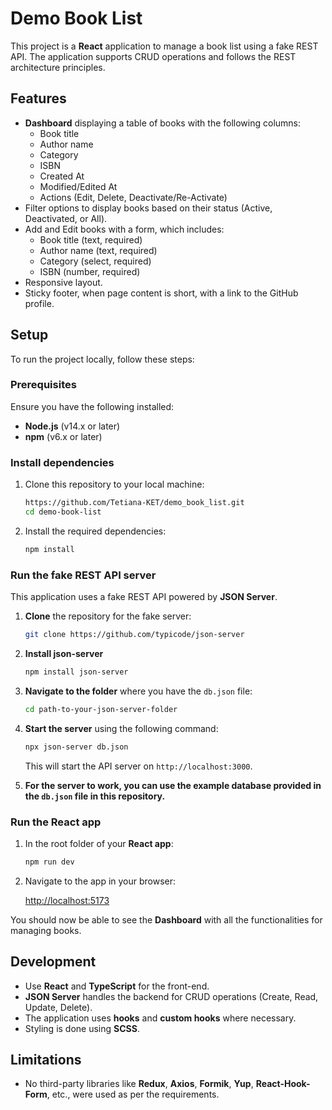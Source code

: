 
# Demo Book List

This project is a **React** application to manage a book list using a fake REST API. The application supports CRUD operations and follows the REST architecture principles.

## Features

- **Dashboard** displaying a table of books with the following columns:
  - Book title
  - Author name
  - Category
  - ISBN
  - Created At
  - Modified/Edited At
  - Actions (Edit, Delete, Deactivate/Re-Activate)
- Filter options to display books based on their status (Active, Deactivated, or All).
- Add and Edit books with a form, which includes:
  - Book title (text, required)
  - Author name (text, required)
  - Category (select, required)
  - ISBN (number, required)
- Responsive layout.
- Sticky footer, when page content is short, with a link to the GitHub profile.

## Setup

To run the project locally, follow these steps:

### Prerequisites

Ensure you have the following installed:

- **Node.js** (v14.x or later)
- **npm** (v6.x or later)

### Install dependencies

1. Clone this repository to your local machine:

   ```bash
   https://github.com/Tetiana-KET/demo_book_list.git
   cd demo-book-list
   ```

2. Install the required dependencies:

   ```bash
   npm install
   ```

### Run the fake REST API server

This application uses a fake REST API powered by **JSON Server**. 

1. **Clone** the repository for the fake server:

   ```bash
   git clone https://github.com/typicode/json-server
   ```

2. **Install json-server**

   ```bash
   npm install json-server
   ```

3. **Navigate to the folder** where you have the `db.json` file:

   ```bash
   cd path-to-your-json-server-folder
   ```

4. **Start the server** using the following command:

   ```bash
   npx json-server db.json
   ```

   This will start the API server on `http://localhost:3000`.

5. **For the server to work, you can use the example database provided in the `db.json` file in this repository.**

### Run the React app

1. In the root folder of your **React app**:

   ```bash
   npm run dev
   ```

2. Navigate to the app in your browser:

   [http://localhost:5173](http://localhost:5173)

You should now be able to see the **Dashboard** with all the functionalities for managing books.

## Development

- Use **React** and **TypeScript** for the front-end.
- **JSON Server** handles the backend for CRUD operations (Create, Read, Update, Delete).
- The application uses **hooks** and **custom hooks** where necessary.
- Styling is done using **SCSS**.

## Limitations

- No third-party libraries like **Redux**, **Axios**, **Formik**, **Yup**, **React-Hook-Form**, etc., were used as per the requirements.


